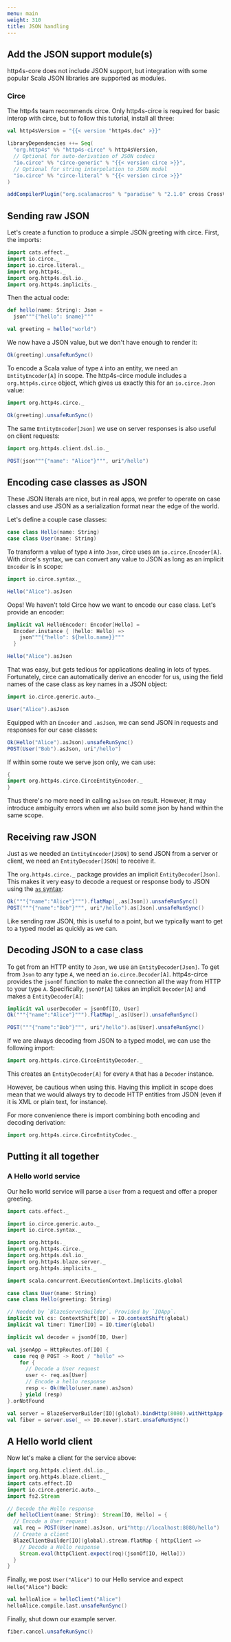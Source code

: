 ```yaml
---
menu: main
weight: 310
title: JSON handling
---
```


## Add the JSON support module(s)

http4s-core does not include JSON support, but integration with some
popular Scala JSON libraries are supported as modules.

### Circe

The http4s team recommends circe.  Only http4s-circe is required for
basic interop with circe, but to follow this tutorial, install all three:

```scala
val http4sVersion = "{{< version "http4s.doc" >}}"

libraryDependencies ++= Seq(
  "org.http4s" %% "http4s-circe" % http4sVersion,
  // Optional for auto-derivation of JSON codecs
  "io.circe" %% "circe-generic" % "{{< version circe >}}",
  // Optional for string interpolation to JSON model
  "io.circe" %% "circe-literal" % "{{< version circe >}}"
)

addCompilerPlugin("org.scalamacros" % "paradise" % "2.1.0" cross CrossVersion.full)
```

## Sending raw JSON

Let's create a function to produce a simple JSON greeting with circe. First, the imports:

```scala mdoc:silent
import cats.effect._
import io.circe._
import io.circe.literal._
import org.http4s._
import org.http4s.dsl.io._
import org.http4s.implicits._
```

Then the actual code:

```scala mdoc
def hello(name: String): Json =
  json"""{"hello": $name}"""

val greeting = hello("world")
```

We now have a JSON value, but we don't have enough to render it:

```scala mdoc:fail
Ok(greeting).unsafeRunSync()
```

To encode a Scala value of type `A` into an entity, we need an
`EntityEncoder[A]` in scope.  The http4s-circe module includes a
`org.http4s.circe` object, which gives us exactly this for an
`io.circe.Json` value:

```scala mdoc:silent
import org.http4s.circe._
```

```scala mdoc
Ok(greeting).unsafeRunSync()
```

The same `EntityEncoder[Json]` we use on server responses is also
useful on client requests:

```scala mdoc:silent
import org.http4s.client.dsl.io._
```

```scala mdoc
POST(json"""{"name": "Alice"}""", uri"/hello")
```

## Encoding case classes as JSON

These JSON literals are nice, but in real apps, we prefer to operate
on case classes and use JSON as a serialization format near the edge
of the world.

Let's define a couple case classes:

```scala mdoc:silent
case class Hello(name: String)
case class User(name: String)
```

To transform a value of type `A` into `Json`, circe uses an
`io.circe.Encoder[A]`.  With circe's syntax, we can convert any value
to JSON as long as an implicit `Encoder` is in scope:

```scala mdoc:silent
import io.circe.syntax._
```

```scala mdoc:fail
Hello("Alice").asJson
```

Oops!  We haven't told Circe how we want to encode our case class.
Let's provide an encoder:

```scala mdoc
implicit val HelloEncoder: Encoder[Hello] =
  Encoder.instance { (hello: Hello) =>
    json"""{"hello": ${hello.name}}"""
  }

Hello("Alice").asJson
```

That was easy, but gets tedious for applications dealing in lots of
types.  Fortunately, circe can automatically derive an encoder for us,
using the field names of the case class as key names in a JSON object:

```scala mdoc:silent
import io.circe.generic.auto._
```

```scala mdoc
User("Alice").asJson
```

Equipped with an `Encoder` and `.asJson`, we can send JSON in requests
and responses for our case classes:

```scala mdoc
Ok(Hello("Alice").asJson).unsafeRunSync()
POST(User("Bob").asJson, uri"/hello")
```

If within some route we serve json only, we can use:

```scala mdoc:silent
{
import org.http4s.circe.CirceEntityEncoder._
}
```

Thus there's no more need in calling `asJson` on result.
However, it may introduce ambiguity errors when we also build
some json by hand within the same scope. 

## Receiving raw JSON

Just as we needed an `EntityEncoder[JSON]` to send JSON from a server
or client, we need an `EntityDecoder[JSON]` to receive it.

The `org.http4s.circe._` package provides an implicit
`EntityDecoder[Json]`.  This makes it very easy to decode a request or
response body to JSON using the [`as` syntax]:

```scala mdoc
Ok("""{"name":"Alice"}""").flatMap(_.as[Json]).unsafeRunSync()
POST("""{"name":"Bob"}""", uri"/hello").as[Json].unsafeRunSync()
```

Like sending raw JSON, this is useful to a point, but we typically
want to get to a typed model as quickly as we can.

## Decoding JSON to a case class

To get from an HTTP entity to `Json`, we use an `EntityDecoder[Json]`.
To get from `Json` to any type `A`, we need an `io.circe.Decoder[A]`.
http4s-circe provides the `jsonOf` function to make the connection all
the way from HTTP to your type `A`.  Specifically, `jsonOf[A]` takes
an implicit `Decoder[A]` and makes a `EntityDecoder[A]`:

```scala mdoc
implicit val userDecoder = jsonOf[IO, User]
Ok("""{"name":"Alice"}""").flatMap(_.as[User]).unsafeRunSync()

POST("""{"name":"Bob"}""", uri"/hello").as[User].unsafeRunSync()
```

If we are always decoding from JSON to a typed model, we can use
the following import:

```scala mdoc:silent
import org.http4s.circe.CirceEntityDecoder._
```

This creates an `EntityDecoder[A]` for every `A` that has a `Decoder` instance.

However, be cautious when using this. Having this implicit
in scope does mean that we would always try to decode HTTP entities
from JSON (even if it is XML or plain text, for instance).

For more convenience there is import combining both encoding 
and decoding derivation: 

```scala mdoc:silent
import org.http4s.circe.CirceEntityCodec._
```

## Putting it all together

### A Hello world service

Our hello world service will parse a `User` from a request and offer a
proper greeting.

```scala mdoc:silent:reset
import cats.effect._

import io.circe.generic.auto._
import io.circe.syntax._

import org.http4s._
import org.http4s.circe._
import org.http4s.dsl.io._
import org.http4s.blaze.server._
import org.http4s.implicits._

import scala.concurrent.ExecutionContext.Implicits.global

case class User(name: String)
case class Hello(greeting: String)

// Needed by `BlazeServerBuilder`. Provided by `IOApp`.
implicit val cs: ContextShift[IO] = IO.contextShift(global)
implicit val timer: Timer[IO] = IO.timer(global)

implicit val decoder = jsonOf[IO, User]

val jsonApp = HttpRoutes.of[IO] {
  case req @ POST -> Root / "hello" =>
    for {
	  // Decode a User request
	  user <- req.as[User]
	  // Encode a hello response
	  resp <- Ok(Hello(user.name).asJson)
    } yield (resp)
}.orNotFound

val server = BlazeServerBuilder[IO](global).bindHttp(8080).withHttpApp(jsonApp).resource
val fiber = server.use(_ => IO.never).start.unsafeRunSync()
```

## A Hello world client

Now let's make a client for the service above:

```scala mdoc:silent
import org.http4s.client.dsl.io._
import org.http4s.blaze.client._
import cats.effect.IO
import io.circe.generic.auto._
import fs2.Stream

// Decode the Hello response
def helloClient(name: String): Stream[IO, Hello] = {
  // Encode a User request
  val req = POST(User(name).asJson, uri"http://localhost:8080/hello")
  // Create a client
  BlazeClientBuilder[IO](global).stream.flatMap { httpClient =>
    // Decode a Hello response
    Stream.eval(httpClient.expect(req)(jsonOf[IO, Hello]))
  }
}
```

Finally, we post `User("Alice")` to our Hello service and expect
`Hello("Alice")` back:

```scala mdoc
val helloAlice = helloClient("Alice")
helloAlice.compile.last.unsafeRunSync()
```

Finally, shut down our example server.

```scala mdoc:silent
fiber.cancel.unsafeRunSync()
```

[circe-generic]: https://github.com/travisbrown/circe#codec-derivation
[`as` syntax]: ../api/org/http4s/MessageOps.html#as[T](implicitF:cats.FlatMap[F],implicitdecoder:org.http4s.EntityDecoder[F,T]):F[T]
